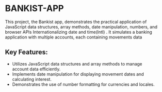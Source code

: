 # BANKIST-APP
This project, the Bankist app, demonstrates the practical application of JavaScript data structures, array methods, date manipulation, numbers, and browser APIs Internationalizing date and time(Intl) . It simulates a banking application with multiple accounts, each containing movements data


## Key Features:

- Utilizes JavaScript data structures and array methods to manage account data efficiently.
- Implements date manipulation for displaying movement dates and calculating interest.
- Demonstrates the use of number formatting for currencies and locales.
